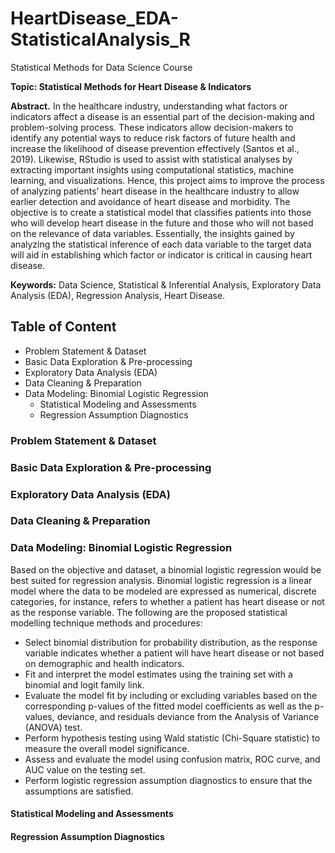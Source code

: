 # HeartDisease_EDA-StatisticalAnalysis_R

Statistical Methods for Data Science Course

**Topic: Statistical Methods for Heart Disease & Indicators**

**Abstract.** In the healthcare industry, understanding what factors or indicators affect a disease is an essential
part of the decision-making and problem-solving process. These indicators allow
decision-makers to identify any potential ways to reduce risk factors of future health and increase
the likelihood of disease prevention effectively (Santos et al., 2019). Likewise, RStudio is used
to assist with statistical analyses by extracting important insights using computational statistics,
machine learning, and visualizations. Hence, this project aims to improve the process of
analyzing patients’ heart disease in the healthcare industry to allow earlier detection and
avoidance of heart disease and morbidity. The objective is to create a statistical model that
classifies patients into those who will develop heart disease in the future and those who will not
based on the relevance of data variables. Essentially, the insights gained by analyzing the
statistical inference of each data variable to the target data will aid in establishing which factor or
indicator is critical in causing heart disease.

**Keywords:** Data Science, Statistical & Inferential Analysis, Exploratory Data Analysis (EDA), Regression Analysis, Heart Disease.

## Table of Content
- Problem Statement & Dataset
- Basic Data Exploration & Pre-processing
- Exploratory Data Analysis (EDA)
- Data Cleaning & Preparation
- Data Modeling: Binomial Logistic Regression
  - Statistical Modeling and Assessments
  - Regression Assumption Diagnostics

### Problem Statement & Dataset




### Basic Data Exploration & Pre-processing



### Exploratory Data Analysis (EDA)



### Data Cleaning & Preparation



### Data Modeling: Binomial Logistic Regression
Based on the objective and dataset, a binomial logistic regression would be best suited for
regression analysis. Binomial logistic regression is a linear model where the data to be modeled
are expressed as numerical, discrete categories, for instance, refers to whether a patient has heart
disease or not as the response variable. The following are the proposed statistical modelling
technique methods and procedures:
- Select binomial distribution for probability distribution, as the response variable
indicates whether a patient will have heart disease or not based on
demographic and health indicators.
- Fit and interpret the model estimates using the training set with a binomial and
logit family link.
- Evaluate the model fit by including or excluding variables based on the
corresponding p-values of the fitted model coefficients as well as the p-values,
deviance, and residuals deviance from the Analysis of Variance (ANOVA) test.
- Perform hypothesis testing using Wald statistic (Chi-Square statistic) to
measure the overall model significance.
- Assess and evaluate the model using confusion matrix, ROC curve, and AUC
value on the testing set.
- Perform logistic regression assumption diagnostics to ensure that the
assumptions are satisfied.

#### Statistical Modeling and Assessments







#### Regression Assumption Diagnostics

































